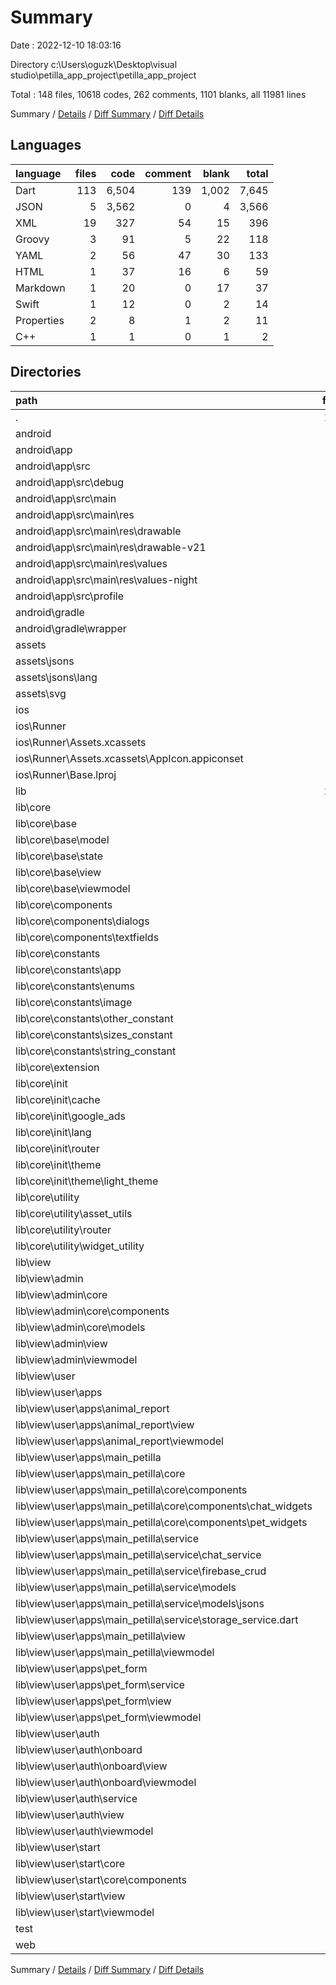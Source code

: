 # Summary

Date : 2022-12-10 18:03:16

Directory c:\\Users\\oguzk\\Desktop\\visual studio\\petilla_app_project\\petilla_app_project

Total : 148 files,  10618 codes, 262 comments, 1101 blanks, all 11981 lines

Summary / [Details](details.md) / [Diff Summary](diff.md) / [Diff Details](diff-details.md)

## Languages
| language | files | code | comment | blank | total |
| :--- | ---: | ---: | ---: | ---: | ---: |
| Dart | 113 | 6,504 | 139 | 1,002 | 7,645 |
| JSON | 5 | 3,562 | 0 | 4 | 3,566 |
| XML | 19 | 327 | 54 | 15 | 396 |
| Groovy | 3 | 91 | 5 | 22 | 118 |
| YAML | 2 | 56 | 47 | 30 | 133 |
| HTML | 1 | 37 | 16 | 6 | 59 |
| Markdown | 1 | 20 | 0 | 17 | 37 |
| Swift | 1 | 12 | 0 | 2 | 14 |
| Properties | 2 | 8 | 1 | 2 | 11 |
| C++ | 1 | 1 | 0 | 1 | 2 |

## Directories
| path | files | code | comment | blank | total |
| :--- | ---: | ---: | ---: | ---: | ---: |
| . | 148 | 10,618 | 262 | 1,101 | 11,981 |
| android | 13 | 219 | 55 | 33 | 307 |
| android\\app | 9 | 175 | 54 | 22 | 251 |
| android\\app\\src | 7 | 81 | 49 | 9 | 139 |
| android\\app\\src\\debug | 1 | 4 | 4 | 1 | 9 |
| android\\app\\src\\main | 5 | 73 | 41 | 7 | 121 |
| android\\app\\src\\main\\res | 4 | 26 | 32 | 6 | 64 |
| android\\app\\src\\main\\res\\drawable | 1 | 4 | 7 | 2 | 13 |
| android\\app\\src\\main\\res\\drawable-v21 | 1 | 4 | 7 | 2 | 13 |
| android\\app\\src\\main\\res\\values | 1 | 9 | 9 | 1 | 19 |
| android\\app\\src\\main\\res\\values-night | 1 | 9 | 9 | 1 | 19 |
| android\\app\\src\\profile | 1 | 4 | 4 | 1 | 9 |
| android\\gradle | 1 | 5 | 1 | 1 | 7 |
| android\\gradle\\wrapper | 1 | 5 | 1 | 1 | 7 |
| assets | 12 | 3,672 | 3 | 7 | 3,682 |
| assets\\jsons | 2 | 3,487 | 0 | 3 | 3,490 |
| assets\\jsons\\lang | 1 | 86 | 0 | 0 | 86 |
| assets\\svg | 10 | 185 | 3 | 4 | 192 |
| ios | 5 | 75 | 2 | 5 | 82 |
| ios\\Runner | 5 | 75 | 2 | 5 | 82 |
| ios\\Runner\\Assets.xcassets | 1 | 1 | 0 | 0 | 1 |
| ios\\Runner\\Assets.xcassets\\AppIcon.appiconset | 1 | 1 | 0 | 0 | 1 |
| ios\\Runner\\Base.lproj | 2 | 61 | 2 | 2 | 65 |
| lib | 112 | 6,492 | 128 | 996 | 7,616 |
| lib\\core | 42 | 997 | 23 | 165 | 1,185 |
| lib\\core\\base | 7 | 243 | 8 | 50 | 301 |
| lib\\core\\base\\model | 1 | 6 | 0 | 3 | 9 |
| lib\\core\\base\\state | 1 | 6 | 0 | 2 | 8 |
| lib\\core\\base\\view | 3 | 188 | 2 | 30 | 220 |
| lib\\core\\base\\viewmodel | 2 | 43 | 6 | 15 | 64 |
| lib\\core\\components | 6 | 256 | 0 | 29 | 285 |
| lib\\core\\components\\dialogs | 2 | 33 | 0 | 5 | 38 |
| lib\\core\\components\\textfields | 2 | 142 | 0 | 13 | 155 |
| lib\\core\\constants | 17 | 182 | 6 | 31 | 219 |
| lib\\core\\constants\\app | 2 | 27 | 1 | 5 | 33 |
| lib\\core\\constants\\enums | 3 | 18 | 3 | 6 | 27 |
| lib\\core\\constants\\image | 1 | 20 | 0 | 4 | 24 |
| lib\\core\\constants\\other_constant | 1 | 28 | 0 | 2 | 30 |
| lib\\core\\constants\\sizes_constant | 6 | 39 | 0 | 9 | 48 |
| lib\\core\\constants\\string_constant | 4 | 50 | 2 | 5 | 57 |
| lib\\core\\extension | 1 | 4 | 0 | 2 | 6 |
| lib\\core\\init | 8 | 228 | 8 | 37 | 273 |
| lib\\core\\init\\cache | 1 | 19 | 1 | 6 | 26 |
| lib\\core\\init\\google_ads | 1 | 33 | 0 | 6 | 39 |
| lib\\core\\init\\lang | 2 | 97 | 1 | 7 | 105 |
| lib\\core\\init\\router | 1 | 0 | 0 | 2 | 2 |
| lib\\core\\init\\theme | 3 | 79 | 6 | 16 | 101 |
| lib\\core\\init\\theme\\light_theme | 2 | 75 | 6 | 14 | 95 |
| lib\\core\\utility | 3 | 84 | 1 | 16 | 101 |
| lib\\core\\utility\\asset_utils | 1 | 40 | 1 | 9 | 50 |
| lib\\core\\utility\\router | 1 | 0 | 0 | 2 | 2 |
| lib\\core\\utility\\widget_utility | 1 | 44 | 0 | 5 | 49 |
| lib\\view | 69 | 5,431 | 105 | 823 | 6,359 |
| lib\\view\\admin | 7 | 317 | 9 | 52 | 378 |
| lib\\view\\admin\\core | 2 | 97 | 0 | 9 | 106 |
| lib\\view\\admin\\core\\components | 1 | 75 | 0 | 7 | 82 |
| lib\\view\\admin\\core\\models | 1 | 22 | 0 | 2 | 24 |
| lib\\view\\admin\\view | 2 | 186 | 2 | 25 | 213 |
| lib\\view\\admin\\viewmodel | 3 | 34 | 7 | 18 | 59 |
| lib\\view\\user | 62 | 5,114 | 96 | 771 | 5,981 |
| lib\\view\\user\\apps | 48 | 4,214 | 80 | 636 | 4,930 |
| lib\\view\\user\\apps\\animal_report | 4 | 488 | 6 | 70 | 564 |
| lib\\view\\user\\apps\\animal_report\\view | 2 | 316 | 0 | 33 | 349 |
| lib\\view\\user\\apps\\animal_report\\viewmodel | 2 | 172 | 6 | 37 | 215 |
| lib\\view\\user\\apps\\main_petilla | 36 | 3,188 | 62 | 479 | 3,729 |
| lib\\view\\user\\apps\\main_petilla\\core | 3 | 410 | 3 | 50 | 463 |
| lib\\view\\user\\apps\\main_petilla\\core\\components | 3 | 410 | 3 | 50 | 463 |
| lib\\view\\user\\apps\\main_petilla\\core\\components\\chat_widgets | 1 | 44 | 1 | 6 | 51 |
| lib\\view\\user\\apps\\main_petilla\\core\\components\\pet_widgets | 2 | 366 | 2 | 44 | 412 |
| lib\\view\\user\\apps\\main_petilla\\service | 5 | 191 | 1 | 25 | 217 |
| lib\\view\\user\\apps\\main_petilla\\service\\chat_service | 1 | 67 | 0 | 4 | 71 |
| lib\\view\\user\\apps\\main_petilla\\service\\firebase_crud | 1 | 36 | 1 | 4 | 41 |
| lib\\view\\user\\apps\\main_petilla\\service\\models | 2 | 68 | 0 | 12 | 80 |
| lib\\view\\user\\apps\\main_petilla\\service\\models\\jsons | 1 | 36 | 0 | 10 | 46 |
| lib\\view\\user\\apps\\main_petilla\\service\\storage_service.dart | 1 | 20 | 0 | 5 | 25 |
| lib\\view\\user\\apps\\main_petilla\\view | 12 | 1,916 | 10 | 239 | 2,165 |
| lib\\view\\user\\apps\\main_petilla\\viewmodel | 16 | 671 | 48 | 165 | 884 |
| lib\\view\\user\\apps\\pet_form | 8 | 538 | 12 | 87 | 637 |
| lib\\view\\user\\apps\\pet_form\\service | 1 | 17 | 0 | 2 | 19 |
| lib\\view\\user\\apps\\pet_form\\view | 2 | 337 | 1 | 44 | 382 |
| lib\\view\\user\\apps\\pet_form\\viewmodel | 4 | 175 | 11 | 38 | 224 |
| lib\\view\\user\\auth | 10 | 649 | 9 | 92 | 750 |
| lib\\view\\user\\auth\\onboard | 5 | 271 | 7 | 43 | 321 |
| lib\\view\\user\\auth\\onboard\\view | 4 | 257 | 6 | 40 | 303 |
| lib\\view\\user\\auth\\onboard\\viewmodel | 1 | 14 | 1 | 3 | 18 |
| lib\\view\\user\\auth\\service | 1 | 40 | 0 | 6 | 46 |
| lib\\view\\user\\auth\\view | 2 | 293 | 2 | 39 | 334 |
| lib\\view\\user\\auth\\viewmodel | 2 | 45 | 0 | 4 | 49 |
| lib\\view\\user\\start | 4 | 251 | 7 | 43 | 301 |
| lib\\view\\user\\start\\core | 1 | 60 | 0 | 7 | 67 |
| lib\\view\\user\\start\\core\\components | 1 | 60 | 0 | 7 | 67 |
| lib\\view\\user\\start\\view | 1 | 153 | 1 | 22 | 176 |
| lib\\view\\user\\start\\viewmodel | 2 | 38 | 6 | 14 | 58 |
| test | 1 | 12 | 11 | 6 | 29 |
| web | 2 | 72 | 16 | 7 | 95 |

Summary / [Details](details.md) / [Diff Summary](diff.md) / [Diff Details](diff-details.md)